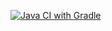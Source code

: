 [![Java CI with Gradle](https://github.com/ArtVysh/AQA_BDD/actions/workflows/gradle.yml/badge.svg)](https://github.com/ArtVysh/AQA_BDD/actions/workflows/gradle.yml)
